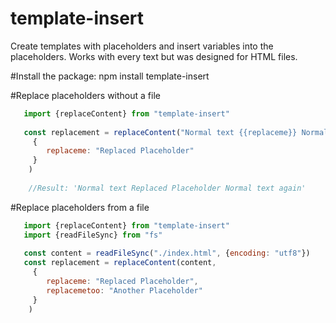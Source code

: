# template-insert
Create templates with placeholders and insert variables into the placeholders.  Works with every text but was designed for HTML files.

#Install the package:
npm install template-insert

#Replace placeholders without a file

```javascript
   import {replaceContent} from "template-insert"
    
   const replacement = replaceContent("Normal text {{replaceme}} Normal text again",
     {
        replaceme: "Replaced Placeholder"
     }
    )
    
    //Result: 'Normal text Replaced Placeholder Normal text again'
```

#Replace placeholders from a file

```javascript
   import {replaceContent} from "template-insert"
   import {readFileSync} from "fs"
   
   const content = readFileSync("./index.html", {encoding: "utf8"})
   const replacement = replaceContent(content,
     {
        replaceme: "Replaced Placeholder",
        replacemetoo: "Another Placeholder"
     }
    )
```
